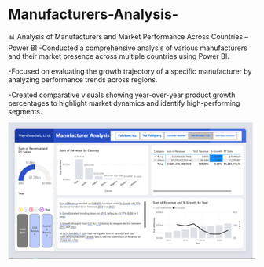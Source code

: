 # Manufacturers-Analysis-
📊 Analysis of Manufacturers and Market Performance Across Countries – Power BI
-Conducted a comprehensive analysis of various manufacturers and their market presence across multiple countries using Power BI.

-Focused on evaluating the growth trajectory of a specific manufacturer by analyzing performance trends across regions.

-Created comparative visuals showing year-over-year product growth percentages to highlight market dynamics and identify high-performing segments.

![Dashboard Overview](images/Dashboard_overview.png)
